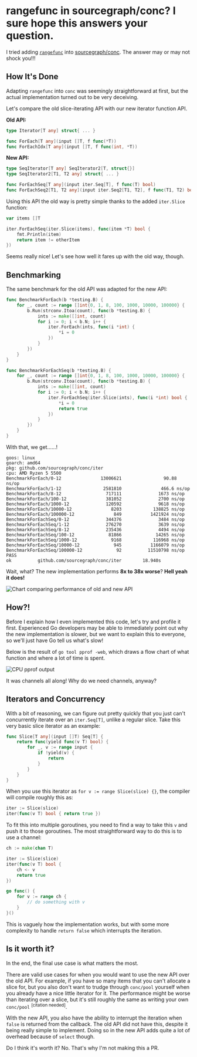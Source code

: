 # rangefunc in sourcegraph/conc? I sure hope this answers your question.

I tried adding [`rangefunc`](https://go.dev/wiki/RangefuncExperiment) into
[sourcegraph/conc](https://github.com/sourcegraph/conc). The answer may or may
not shock you!!\!

## How It's Done

Adapting `rangefunc` into `conc` was seemingly straightforward at first, but
the actual implementation turned out to be very deceiving.

Let's compare the old slice-iterating API with our new iterator function API.

**Old API:**

``` go
type Iterator[T any] struct{ ... }

func ForEach[T any](input []T, f func(*T))
func ForEachIdx[T any](input []T, f func(int, *T))
```

**New API:**

``` go
type SeqIterator[T any] SeqIterator2[T, struct{}]
type SeqIterator2[T1, T2 any] struct{ ... }

func ForEachSeq[T any](input iter.Seq[T], f func(T) bool)
func ForEachSeq2[T1, T2 any](input iter.Seq2[T1, T2], f func(T1, T2) bool)
```

Using this API the old way is pretty simple thanks to the added `iter.Slice`
function:

``` go
var items []T

iter.ForEachSeq(iter.Slice(items), func(item *T) bool {
    fmt.Println(item)
    return item != otherItem
})
```

Seems really nice! Let's see how well it fares up with the old way, though.

## Benchmarking

The same benchmark for the old API was adapted for the new API:

``` go
func BenchmarkForEach(b *testing.B) {
	for _, count := range []int{0, 1, 8, 100, 1000, 10000, 100000} {
		b.Run(strconv.Itoa(count), func(b *testing.B) {
			ints := make([]int, count)
			for i := 0; i < b.N; i++ {
				iter.ForEach(ints, func(i *int) {
					*i = 0
				})
			}
		})
	}
}

func BenchmarkForEachSeq(b *testing.B) {
	for _, count := range []int{0, 1, 8, 100, 1000, 10000, 100000} {
		b.Run(strconv.Itoa(count), func(b *testing.B) {
			ints := make([]int, count)
			for i := 0; i < b.N; i++ {
				iter.ForEachSeq(iter.Slice(ints), func(i *int) bool {
					*i = 0
					return true
				})
			}
		})
	}
}
```

With that, we get......\!

``` 
goos: linux
goarch: amd64
pkg: github.com/sourcegraph/conc/iter
cpu: AMD Ryzen 5 5500
BenchmarkForEach/0-12               13006621                90.88 ns/op
BenchmarkForEach/1-12                2581810               466.6 ns/op
BenchmarkForEach/8-12                 717111              1673 ns/op
BenchmarkForEach/100-12               381052              2700 ns/op
BenchmarkForEach/1000-12              120592              9618 ns/op
BenchmarkForEach/10000-12               8203            138825 ns/op
BenchmarkForEach/100000-12               849           1421924 ns/op
BenchmarkForEachSeq/0-12              344376              3484 ns/op
BenchmarkForEachSeq/1-12              276270              3639 ns/op
BenchmarkForEachSeq/8-12              235436              4494 ns/op
BenchmarkForEachSeq/100-12             81866             14265 ns/op
BenchmarkForEachSeq/1000-12             9168            116968 ns/op
BenchmarkForEachSeq/10000-12             945           1166079 ns/op
BenchmarkForEachSeq/100000-12             92          11510798 ns/op
PASS
ok          github.com/sourcegraph/conc/iter        18.940s
```

Wait, what? The new implementation performs **8x to 38x worse**? **Hell yeah it does\!**

![Chart comparing performance of old and new API](./benchmark.svg)

## How?\!

Before I explain how I even implemented this code, let's try and profile it
first. Experienced Go developers may be able to immediately point out why the
new implementation is slower, but we want to explain this to everyone, so we'll
just have Go tell us what's slow\!

Below is the result of `go tool pprof -web`, which draws a flow chart of what
function and where a lot of time is spent.

![CPU pprof output](./cpuprofile.svg)

It was channels all along! Why do we need channels, anyway?

## Iterators and Concurrency

With a bit of reasoning, we can figure out pretty quickly that you just can't
concurrently iterate over an `iter.Seq[T]`, unlike a regular slice. Take this
very basic slice iterator as an example:

``` go
func Slice[T any](input []T) Seq[T] {
    return func(yield func(v T) bool) {
        for _, v := range input {
            if !yield(v) {
                return
            }
        }
    }
}
```

When you use this iterator as `for v := range Slice(slice) {}`, the compiler
will compile roughly this as:

``` go
iter := Slice(slice)
iter(func(v T) bool { return true })
```

To fit this into multiple goroutines, you need to find a way to take this `v`
and push it to those goroutines. The most straightforward way to do this is to
use a channel:

``` go
ch := make(chan T)

iter := Slice(slice)
iter(func(v T) bool {
    ch <- v
    return true
})

go func() {
    for v := range ch {
        // do something with v
    }
}()
```

This is vaguely how the implementation works, but with some more complexity to
handle `return false` which interrupts the iteration.

## Is it worth it?

In the end, the final use case is what matters the most.

There are valid use cases for when you would want to use the new API over the
old API. For example, if you have so many items that you can't allocate a slice
for, but you also don't want to trudge through `conc/pool` yourself when you
already have a nice little iterator for it. The performance might be worse than
iterating over a slice, but it's still roughly the same as writing your own
`conc/pool` <sup>\[citation needed\]</sup>.

With the new API, you also have the ability to interrupt the iteration when
`false` is returned from the callback. The old API did not have this, despite
it being really simple to implement. Doing so in the new API adds quite a lot
of overhead because of `select` though.

Do I think it's worth it? No. That's why I'm not making this a PR.

